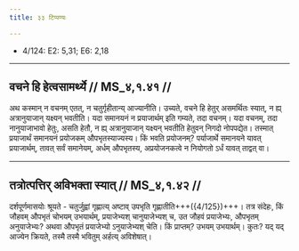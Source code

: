 ```yaml
---
title: ३३ टिप्पण्यः

---
```

- 4/124: E2: 5,31; E6: 2,18

____________________________________________


## वचने हि हेत्वसामर्थ्ये // MS_४,१.४१ //

अथ कस्मान् न वचनम् एतत्, न चतुर्गृहीतान्य् आज्यानीति। उच्यते, वचने हि हेतुर् असमर्थितः स्यात्, न ह्य् अत्रानुयाजान् यक्ष्यन् भवतीति। यदा समानयनं न प्रयाजार्थम् इति गम्यते, तदा वचनम्। यदा वचनम्, तदा नानुयाजाभावो हेतुः, असति हेतौ, न ह्य् अत्रानुयाजान् यक्ष्यन् भवतीति हेतुवन् निगदो नोपपद्येत। तस्मात् प्रयाजार्थं समानयनं प्रयोजकम् औपभृतस्याज्यस्य। किं भवति प्रयोजनम्? पर्याजार्थे समानयने यावत् प्रयाजार्थम्, तावत् सर्वं समानेयम्, अर्धम् औपभृतस्य, अप्रयोजनकत्वे न नियोगतो ऽर्धं यावत् ताद्वत् वा।


____________________________________________


## तत्रोत्पत्तिर् अविभक्ता स्यात् // MS_४,१.४२ //

दर्शपूर्णमासयोः श्रूयते - चतुर्जुह्वां गृह्णात्य् अष्टाव् उपभृति गृह्णातीति+++({4/125})+++। तत्र संदेहः, किं जौहवम् औपभृतं चोभयम् उभयार्थम्, प्रयाजेभ्यश् चानुयाजेभ्यश् च, उत जौहवं प्रयाजेभ्यः, औपभृतम् अनुयाजेभ्यः? अथवा औपभृतं प्रयाजेभ्यो ऽनुयाजेभ्यश् चेति। किं प्राप्तम्? उभयम् उभयार्थम्। कुतः? यद् यद् आज्येन क्रियते, तस्मै तस्मै भवितुम् अर्हत्य् अविशेषात्।
